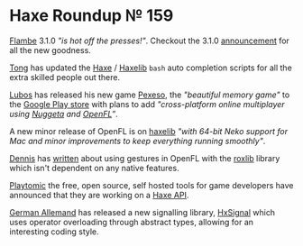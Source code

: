 [_template]: roundup.html
# Haxe Roundup № 159

[Flambe][link 1] 3.1.0 *"is hot off the presses!"*. Checkout the 3.1.0 [announcement][link 2] for all the new goodness.

[Tong][link 3] has updated the [Haxe][link 4] / [Haxelib][link 5] `bash` auto completion scripts for all the extra skilled people out there.

[Lubos][link 6] has released his new game [Pexeso][link 7], the *"beautiful memory game"* to the [Google Play store][link 8] with plans to add *"cross-platform online multiplayer using [Nuggeta][link 9] and [OpenFL][link 10]”*.

A new minor release of OpenFL is on [haxelib][link 11] *"with 64-bit Neko support for Mac and minor improvements to keep everything running smoothly"*.

[Dennis][link 12] has [written][link 13] about using gestures in OpenFL with the [roxlib][link 14] library which isn't dependent on any native features.

[Playtomic][link 15] the free, open source, self hosted tools for game developers have announced that they are working on a [Haxe API][link 16].

[German Allemand][link 17] has released a new signalling library, [HxSignal][link 18] which uses operator overloading through abstract types, allowing for an interesting coding style.

[link 1]: https://github.com/aduros/flambe/ "Flambe"
[link 2]: https://groups.google.com/d/msg/flambe/g8-FpnWIMjY/FknjthkTpKgJ "announcement"
[link 3]: https://twitter.com/disktree "Tong"
[link 4]: https://gist.github.com/tong/5038093 "Haxe"
[link 5]: https://gist.github.com/tong/5038106 "Haxelib"
[link 6]: https://twitter.com/luboslenco "Lubos"
[link 7]: http://luboslenco.com/post/50410019041/pexeso-pexeso-is-a-beautiful-memory-pairs-game-a "Pexeso"
[link 8]: https://play.google.com/store/apps/details?id=com.luboslenco.pexeso "Google Play store"
[link 9]: https://twitter.com/nuggeta "Nuggeta"
[link 10]: http://www.openfl.org/ "OpenFL"
[link 11]: http://lib.haxe.org/p/openfl "haxelib"
[link 12]: https://plus.google.com/u/0/112971967863160068411/posts "Dennis"
[link 13]: http://fugocode.blogspot.co.uk/2013/07/openfl-gestures-using-roxlib-gesture.html "written"
[link 14]: https://github.com/rockswang/roxlib "roxlib"
[link 15]: https://twitter.com/Playtomic "Playtomic"
[link 16]: https://github.com/playtomic/gameapi-haxe "Haxe API"
[link 17]: https://plus.google.com/117702934349181305481 "German Allemand"
[link 18]: https://github.com/zweimal/HxSignal "HxSignal"

